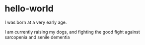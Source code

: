 # hello-world
I was born at a very early age.

I am currently raising my dogs, and fighting the good fight against sarcopenia and senile dementia
